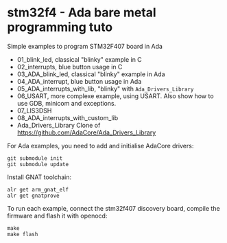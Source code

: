 # stm32f4 - Ada bare metal programming tuto 

Simple examples to program STM32F407 board in Ada


- 01_blink_led, classical "blinky" example in C
- 02_interrupts, blue button usage in C
- 03_ADA_blink_led, classical "blinky" example in Ada
- 04_ADA_interrupt, blue button usage in Ada
- 05_ADA_interrupts_with_lib, "blinky" with `Ada_Drivers_Library`
- 06_USART, more complexe example, using USART. Also show how to use GDB, minicom and exceptions.
- 07_LIS3DSH
- 08_ADA_interrupts_with_custom_lib
- Ada_Drivers_Library
  Clone of https://github.com/AdaCore/Ada_Drivers_Library

For Ada examples, you need to add and initialise AdaCore drivers:

	git submodule init
	git submodule update

Install GNAT toolchain:

	alr get arm_gnat_elf
	alr get gnatprove

To run each example, connect the stm32f407 discovery board, compile the firmware
and flash it with openocd:

	make
	make flash


